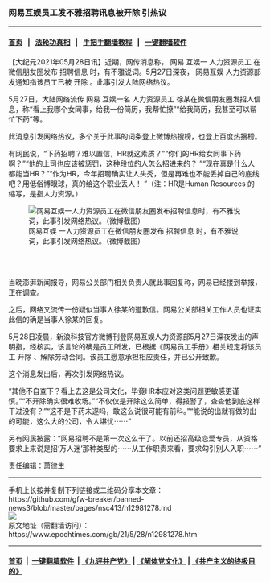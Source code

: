 ### 网易互娱员工发不雅招聘讯息被开除 引热议
------------------------

#### [首页](https://github.com/gfw-breaker/banned-news3/blob/master/README.md) &nbsp;&nbsp;|&nbsp;&nbsp; [法轮功真相](https://github.com/begood0513/basic/blob/master/README.md)  &nbsp;&nbsp;|&nbsp;&nbsp; [手把手翻墙教程](https://github.com/gfw-breaker/guides/wiki)  &nbsp;&nbsp;|&nbsp;&nbsp; [一键翻墙软件](https://github.com/gfw-breaker/nogfw/blob/master/README.md)  



<div><p>
 【大纪元2021年05月28日讯】近期，网传消息称，
 <ok href="https://www.epochtimes.com/gb/tag/%E7%BD%91%E6%98%93.html">
  网易
 </ok>
 互娱一
 <ok href="https://www.epochtimes.com/gb/tag/%E4%BA%BA%E5%8A%9B%E8%B5%84%E6%BA%90%E5%91%98%E5%B7%A5.html">
  人力资源员工
 </ok>
 在微信朋友圈发布
 <ok href="https://www.epochtimes.com/gb/tag/%E6%8B%9B%E8%81%98%E4%BF%A1%E6%81%AF.html">
  招聘信息
 </ok>
 时，有不雅说词。5月27日深夜，
 <ok href="https://www.epochtimes.com/gb/tag/%E7%BD%91%E6%98%93%E4%BA%92%E5%A8%B1.html">
  网易互娱
 </ok>
 人力资源部发通知指该员工已被
 <ok href="https://www.epochtimes.com/gb/tag/%E5%BC%80%E9%99%A4.html">
  开除
 </ok>
 。此事引发大陆网络热议。
</p>
<p>
 5月27日，大陆网络流传
 <ok href="https://www.epochtimes.com/gb/tag/%E7%BD%91%E6%98%93.html">
  网易
 </ok>
 互娱一名
 <ok href="https://www.epochtimes.com/gb/tag/%E4%BA%BA%E5%8A%9B%E8%B5%84%E6%BA%90%E5%91%98%E5%B7%A5.html">
  人力资源员工
 </ok>
 徐某在微信朋友圈发招人信息，称“看上我哪个女同事，给我一份简历，我帮忙撩”“给我简历，我甚至可以帮忙下药”等。
</p>
<p>
 此消息引发网络热议，多个关于此事的词条登上微博热搜榜，也登上百度热搜榜。
</p>
<p>
 有网民说，“下药招聘？难以置信，HR就这素质？”“你们的HR给女同事下药啊？”“他的上司也应该被惩罚，这种段位的人怎么招进来的？ ​”“现在真是什么人都能当HR？”“作为HR，今年招聘确实让人头秃，但是再难也不能丢掉自己的底线吧？用低俗博眼球，真的给这个职业丢人！ ​”（注：HR是Human Resources 的缩写，是指人力资源。）
</p>
<figure aria-describedby="caption-attachment-12981938" class="wp-caption aligncenter" id="attachment_12981938" style="width: 428px">
 <ok href="https://i.epochtimes.com/assets/uploads/2021/05/id12981938-wangyi.png" target="_blank">
  <img alt="网易互娱一人力资源员工在微信朋友圈发布招聘信息时，有不雅说词，此事引发网络热议。（微博截图）" class="size-full wp-image-12981938" src="https://i.epochtimes.com/assets/uploads/2021/05/id12981938-wangyi.png"/>
 </ok>
 <br/><figcaption class="wp-caption-text" id="caption-attachment-12981938">
  <ok href="https://www.epochtimes.com/gb/tag/%E7%BD%91%E6%98%93%E4%BA%92%E5%A8%B1.html">
   网易互娱
  </ok>
  一人力资源员工在微信朋友圈发布
  <ok href="https://www.epochtimes.com/gb/tag/%E6%8B%9B%E8%81%98%E4%BF%A1%E6%81%AF.html">
   招聘信息
  </ok>
  时，有不雅说词，此事引发网络热议。（微博截图）
 </figcaption><br/>
</figure><br/>
<p>
 当晚澎湃新闻报导，网易公关部门相关负责人就此事回复称，网易已经接到举报，正在调查。
</p>
<p>
 之后，网络又流传一份疑似当事人徐某的道歉信。网易公关部相关工作人员也证实此信的确是当事人徐某的回复。
</p>
<p>
 5月28日凌晨，新浪科技官方微博刊登网易互娱人力资源部5月27日深夜发出的声明指，经核实，该言论的确是员工所发，已根据《网易员工手册》相关规定将该员工
 <ok href="https://www.epochtimes.com/gb/tag/%E5%BC%80%E9%99%A4.html">
  开除
 </ok>
 、解除劳动合同。该员工愿意承担相应责任，并已公开致歉。
</p>
<p>
 这个消息发出后，再次引发网络热议。
</p>
<p>
 “其他不自查下？看上去这是公司文化，毕竟HR本应对这类问题更敏感更谨慎。”“不开除确实很难收场。”“不仅仅是开除这么简单，得报警了，查查他到底这样干过没有？”“这不是下药未遂吗，敢这么说很可能有前科。”“能说的出就有做的出的可能，这么大的公司，令人堪忧⋯⋯”
</p>
<p>
 另有网民披露：“网易招聘不是第一次这么干了。以前还招高级恋爱专员，从资格要求上来说是招‘万人迷’那种类型的⋯⋯从工作职责来看，要求勾引别人入职⋯⋯”
</p>
<p>
 责任编辑：萧律生
</p>
</div>
<hr/>
手机上长按并复制下列链接或二维码分享本文章：<br/>
https://github.com/gfw-breaker/banned-news3/blob/master/pages/nsc413/n12981278.md <br/>
<a href='https://github.com/gfw-breaker/banned-news3/blob/master/pages/nsc413/n12981278.md'><img src='https://github.com/gfw-breaker/banned-news3/blob/master/pages/nsc413/n12981278.md.png'/></a> <br/>
原文地址（需翻墙访问）：https://www.epochtimes.com/gb/21/5/28/n12981278.htm


------------------------
#### [首页](https://github.com/gfw-breaker/banned-news3/blob/master/README.md) &nbsp;|&nbsp; [一键翻墙软件](https://github.com/gfw-breaker/nogfw/blob/master/README.md) &nbsp;| [《九评共产党》](https://github.com/gfw-breaker/9ping.md/blob/master/README.md#九评之一评共产党是什么) | [《解体党文化》](https://github.com/gfw-breaker/jtdwh.md/blob/master/README.md) | [《共产主义的终极目的》](https://github.com/gfw-breaker/gczydzjmd.md/blob/master/README.md)


<img src='http://gfw-breaker.win/banned-news3/pages/nsc413/n12981278.md' width='0px' height='0px'/>